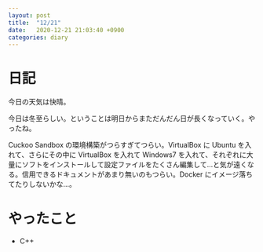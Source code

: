 ```yaml
---
layout: post
title:  "12/21"
date:   2020-12-21 21:03:40 +0900
categories: diary
---
```

# 日記

今日の天気は快晴。

今日は冬至らしい。ということは明日からまただんだん日が長くなっていく。やったね。

Cuckoo Sandbox の環境構築がつらすぎてつらい。VirtualBox に Ubuntu を入れて、さらにその中に VirtualBox を入れて Windows7 を入れて、それぞれに大量にソフトをインストールして設定ファイルをたくさん編集して...と気が遠くなる。信用できるドキュメントがあまり無いのもつらい。Docker にイメージ落ちてたりしないかな...。

# やったこと

- C++